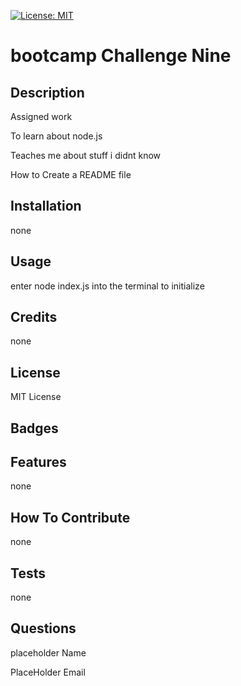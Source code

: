 [![License: MIT](https://img.shields.io/badge/License-MIT-yellow.svg)](https://opensource.org/licenses/MIT)
# bootcamp Challenge Nine

## Description

Assigned work

To learn about node.js

Teaches me about stuff i didnt know

How to Create a README file

## Installation

none
## Usage

enter node index.js into the terminal to initialize
## Credits

none
## License

MIT License

## Badges

## Features

none
## How To Contribute

none
## Tests

none
## Questions

placeholder Name

PlaceHolder Email

